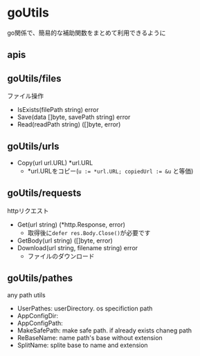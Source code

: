 # goUtils

go関係で、簡易的な補助関数をまとめて利用できるように


## apis

## goUtils/files

ファイル操作

- IsExists(filePath string) error
- Save(data []byte, savePath string) error
- Read(readPath string) ([]byte, error)

## goUtils/urls

- Copy(url url.URL) *url.URL
  - *url.URLをコピー(`u := *url.URL; copiedUrl := &u` と等価)

## goUtils/requests

httpリクエスト

- Get(url string) (*http.Response, error)
  - 取得後に`defer res.Body.Close()`が必要です
- GetBody(url string) ([]byte, error)
- Download(url string, filename string) error
  - ファイルのダウンロード

## goUtils/pathes

any path utils

- UserPathes: userDirectory. os specifiction path
- AppConfigDir:
- AppConfigPath:
- MakeSafePath: make safe path. if already exists chaneg path
- ReBaseName: name path's base without extension
- SplitName: splite base to name and extension
